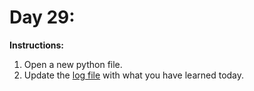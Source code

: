 # Day 29: 
**Instructions:** 
1. Open a new python file.
2. Update the [log file](../../log.md) with what you have learned today.
